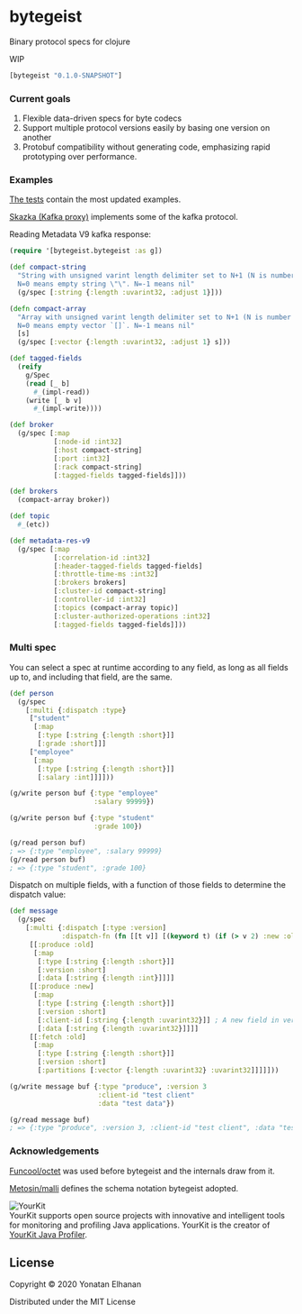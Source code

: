 # bytegeist

Binary protocol specs for clojure

WIP

```clojure
[bytegeist "0.1.0-SNAPSHOT"]
```

### Current goals

1. Flexible data-driven specs for byte codecs
2. Support multiple protocol versions easily by basing one version on another
3. Protobuf compatibility without generating code, emphasizing rapid prototyping over performance.

### Examples

[The tests](test/bytegeist/bytegeist_test.clj) contain the most updated examples.

[Skazka (Kafka proxy)](https://github.com/yonatane/skazka/blob/851873f7a75b9c37f3313d041c4caeddfafa9db0/src/skazka/protocol.clj#L1)
implements some of the kafka protocol.

Reading Metadata V9 kafka response:

```clojure
(require '[bytegeist.bytegeist :as g])

(def compact-string
  "String with unsigned varint length delimiter set to N+1 (N is number of bytes).
  N=0 means empty string \"\". N=-1 means nil"
  (g/spec [:string {:length :uvarint32, :adjust 1}]))

(defn compact-array
  "Array with unsigned varint length delimiter set to N+1 (N is number of items).
  N=0 means empty vector `[]`. N=-1 means nil"
  [s]
  (g/spec [:vector {:length :uvarint32, :adjust 1} s]))

(def tagged-fields
  (reify
    g/Spec
    (read [_ b]
      #_(impl-read))
    (write [_ b v]
      #_(impl-write))))

(def broker
  (g/spec [:map
           [:node-id :int32]
           [:host compact-string]
           [:port :int32]
           [:rack compact-string]
           [:tagged-fields tagged-fields]]))

(def brokers
  (compact-array broker))

(def topic
  #_(etc))

(def metadata-res-v9
  (g/spec [:map
           [:correlation-id :int32]
           [:header-tagged-fields tagged-fields]
           [:throttle-time-ms :int32]
           [:brokers brokers]
           [:cluster-id compact-string]
           [:controller-id :int32]
           [:topics (compact-array topic)]
           [:cluster-authorized-operations :int32]
           [:tagged-fields tagged-fields]]))
```

### Multi spec

You can select a spec at runtime according to any field,
as long as all fields up to, and including that field, are the same.

```clojure
(def person
  (g/spec
    [:multi {:dispatch :type}
     ["student"
      [:map
       [:type [:string {:length :short}]]
       [:grade :short]]]
     ["employee"
      [:map
       [:type [:string {:length :short}]]
       [:salary :int]]]]))

(g/write person buf {:type "employee"
                     :salary 99999})

(g/write person buf {:type "student"
                     :grade 100})

(g/read person buf)
; => {:type "employee", :salary 99999}
(g/read person buf)
; => {:type "student", :grade 100}
```

Dispatch on multiple fields, with a function of those fields to determine the dispatch value:

```clojure
(def message
  (g/spec
    [:multi {:dispatch [:type :version]
             :dispatch-fn (fn [[t v]] [(keyword t) (if (> v 2) :new :old)])}
     [[:produce :old]
      [:map
       [:type [:string {:length :short}]]
       [:version :short]
       [:data [:string {:length :int}]]]]
     [[:produce :new]
      [:map
       [:type [:string {:length :short}]]
       [:version :short]
       [:client-id [:string {:length :uvarint32}]] ; A new field in versions 3 and up
       [:data [:string {:length :uvarint32}]]]]
     [[:fetch :old]
      [:map
       [:type [:string {:length :short}]]
       [:version :short]
       [:partitions [:vector {:length :uvarint32} :uvarint32]]]]]))

(g/write message buf {:type "produce", :version 3
                      :client-id "test client"
                      :data "test data"})

(g/read message buf)
; => {:type "produce", :version 3, :client-id "test client", :data "test data"}
```

### Acknowledgements

[Funcool/octet](https://github.com/funcool/octet) was used before bytegeist and the internals draw from it.

[Metosin/malli](https://github.com/metosin/malli) defines the schema notation bytegeist adopted.

![YourKit](https://www.yourkit.com/images/yklogo.png)<br>
YourKit supports open source projects with innovative and intelligent tools for monitoring and profiling Java applications.
YourKit is the creator of <a href="https://www.yourkit.com/java/profiler/">YourKit Java Profiler</a>.

## License

Copyright © 2020 Yonatan Elhanan

Distributed under the MIT License
